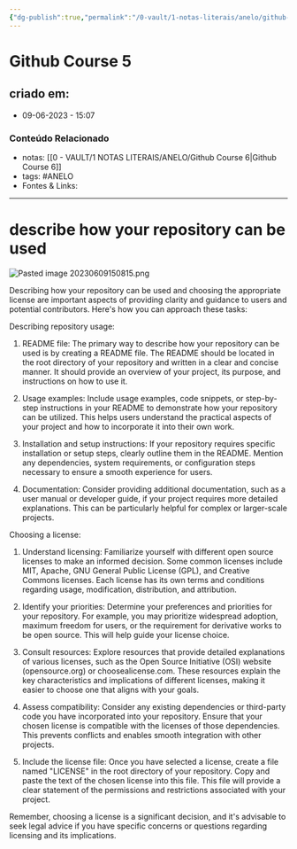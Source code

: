 ```yaml
---
{"dg-publish":true,"permalink":"/0-vault/1-notas-literais/anelo/github-course-5/","tags":["ANELO"],"dgHomeLink":true,"dgShowLocalGraph":true,"dgShowFileTree":true,"dgEnableSearch":true}
---
```


# Github Course 5

## criado em: 
-  09-06-2023 - 15:07

### Conteúdo Relacionado
- notas: [[0 - VAULT/1 NOTAS LITERAIS/ANELO/Github Course 6\|Github Course 6]]
- tags: #ANELO 
- Fontes & Links: 

---

# describe how your repository can be used

![Pasted image 20230609150815.png](/img/user/0%20-%20VAULT/1%20NOTAS%20LITERAIS/ANELO/Pasted%20image%2020230609150815.png)

Describing how your repository can be used and choosing the appropriate license are important aspects of providing clarity and guidance to users and potential contributors. Here's how you can approach these tasks:

Describing repository usage:
1. README file: The primary way to describe how your repository can be used is by creating a README file. The README should be located in the root directory of your repository and written in a clear and concise manner. It should provide an overview of your project, its purpose, and instructions on how to use it.

2. Usage examples: Include usage examples, code snippets, or step-by-step instructions in your README to demonstrate how your repository can be utilized. This helps users understand the practical aspects of your project and how to incorporate it into their own work.

3. Installation and setup instructions: If your repository requires specific installation or setup steps, clearly outline them in the README. Mention any dependencies, system requirements, or configuration steps necessary to ensure a smooth experience for users.

4. Documentation: Consider providing additional documentation, such as a user manual or developer guide, if your project requires more detailed explanations. This can be particularly helpful for complex or larger-scale projects.

Choosing a license:
1. Understand licensing: Familiarize yourself with different open source licenses to make an informed decision. Some common licenses include MIT, Apache, GNU General Public License (GPL), and Creative Commons licenses. Each license has its own terms and conditions regarding usage, modification, distribution, and attribution.

2. Identify your priorities: Determine your preferences and priorities for your repository. For example, you may prioritize widespread adoption, maximum freedom for users, or the requirement for derivative works to be open source. This will help guide your license choice.

3. Consult resources: Explore resources that provide detailed explanations of various licenses, such as the Open Source Initiative (OSI) website (opensource.org) or choosealicense.com. These resources explain the key characteristics and implications of different licenses, making it easier to choose one that aligns with your goals.

4. Assess compatibility: Consider any existing dependencies or third-party code you have incorporated into your repository. Ensure that your chosen license is compatible with the licenses of those dependencies. This prevents conflicts and enables smooth integration with other projects.

5. Include the license file: Once you have selected a license, create a file named "LICENSE" in the root directory of your repository. Copy and paste the text of the chosen license into this file. This file will provide a clear statement of the permissions and restrictions associated with your project.

Remember, choosing a license is a significant decision, and it's advisable to seek legal advice if you have specific concerns or questions regarding licensing and its implications.